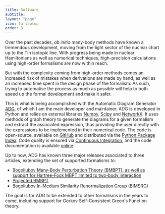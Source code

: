 ```yaml
---
title: Software
subtitle:
layout: "page"
icon: fa-laptop
order: 3
---
```


Over the past decades, *ab initio* many-body methods have known a tremendous
development, moving from the light sector of the nuclear chart up to the Tin
isotopic line. With progress being made in nuclear Hamiltonians as well as
numerical techniques, high-precision calculations using high-order formalisms
are now within reach.

But with the complexity coming from high-order methods comes an increased risk
of mistakes when derivations are made by hand, as well as an increased time
spent in the design phase of the formalism. As such, trying to automatise the
process as much as possible will help to both speed up the formal development
and make it safer.

This is what is being accomplished with the Automatic Diagram Generator
[ADG](https://github.com/adgproject/adg/), of which I am the main developer
and maintainer. ADG is developed in Python and relies on external libraries
[Numpy](https://numpy.org/), [Scipy](https://scipy.org/) and
[NetworkX](https://networkx.org/). It uses methods of graph theory to generate
the diagrams for a given formalism and extract the associated expression, thus
providing the user directly with the expressions to be implemented in
their numerical code. The code is open-source, available on
[GitHub](https://github.com/adgproject/adg/) and distributed via the
[Python Package Index](https://pypi.org/project/adg/). Code quality is ensured
via [Continuous Integration](https://travis-ci.com/github/adgproject/adg),
and the code documentation is available [online](https://adg.readthedocs.io/).

Up to now, ADG has known three major releases associated to three articles,
extending the set of supported formalisms to:
  - [Bogoliubov Many-Body Perturbation Theory (BMBPT), as well as support for Hartree-Fock MBPT limited to two-body interaction](https://doi.org/10.1016/j.cpc.2018.11.023)
  - [Projected BMBPT](https://doi.org/10.1016/j.cpc.2020.107677)
  - [Bogoliubov In-Medium Similarity Renormalization Group (BIMSRG)](https://arxiv.org/abs/2102.10889)

The goal is for ADG to be extended to other formalisms in the years to come,
including support for Gorkov Self-Consistent Green's Function theory.
